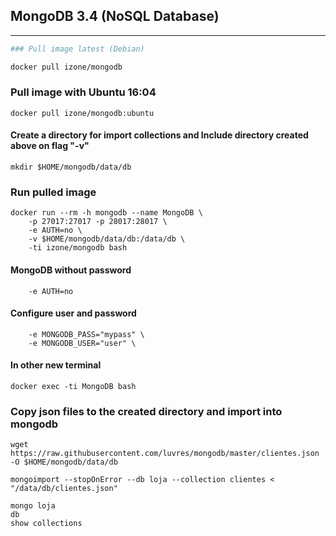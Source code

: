 ## MongoDB 3.4 (NoSQL Database)
---
```sh
### Pull image latest (Debian)

docker pull izone/mongodb
```
### Pull image with Ubuntu 16:04
```
docker pull izone/mongodb:ubuntu
```
#### Create a directory for import collections and Include directory created above on flag "-v"
```
mkdir $HOME/mongodb/data/db
```
### Run pulled image
```
docker run --rm -h mongodb --name MongoDB \
	-p 27017:27017 -p 28017:28017 \
	-e AUTH=no \
	-v $HOME/mongodb/data/db:/data/db \
	-ti izone/mongodb bash
```
#### MongoDB without password
```
	-e AUTH=no
```
#### Configure user and password
```
	-e MONGODB_PASS="mypass" \
	-e MONGODB_USER="user" \
```
#### In other new terminal
```
docker exec -ti MongoDB bash
```
### Copy json files to the created directory and import into mongodb
```
wget https://raw.githubusercontent.com/luvres/mongodb/master/clientes.json -O $HOME/mongodb/data/db

mongoimport --stopOnError --db loja --collection clientes < "/data/db/clientes.json"

mongo loja
db
show collections
```


